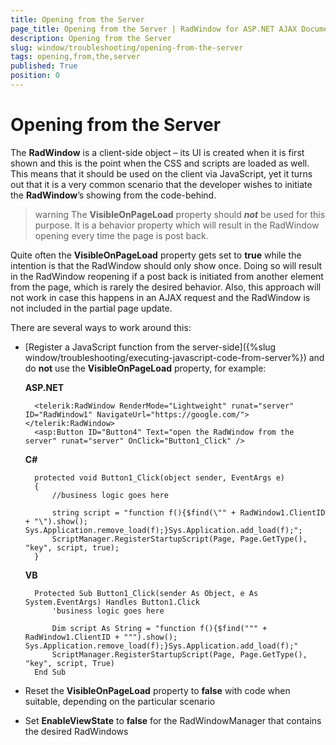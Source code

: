 ```yaml
---
title: Opening from the Server
page_title: Opening from the Server | RadWindow for ASP.NET AJAX Documentation
description: Opening from the Server
slug: window/troubleshooting/opening-from-the-server
tags: opening,from,the,server
published: True
position: 0
---
```


# Opening from the Server

The **RadWindow** is a client-side object – its UI is created when it is first shown and this is the point when the CSS and scripts are loaded as well. This means that it should be used on the client via JavaScript, yet it turns out that it is a very common scenario that the developer wishes to initiate the **RadWindow**’s showing from the code-behind.

>warning The **VisibleOnPageLoad** property should **_not_** be used for this purpose. It is a behavior property which will result in the RadWindow opening every time the page is post back.


Quite often the **VisibleOnPageLoad** property gets set to **true** while the intention is that the RadWindow should only show once. Doing so will result in the RadWindow reopening if a post back is initiated from another element from the page, which is rarely the desired behavior. Also, this approach will not work in case this happens in an AJAX request and the RadWindow is not included in the partial page update.

There are several ways to work around this:

* [Register a JavaScript function from the server-side]({%slug window/troubleshooting/executing-javascript-code-from-server%}) and do **not** use the **VisibleOnPageLoad** property, for example:

	**ASP.NET**

		<telerik:RadWindow RenderMode="Lightweight" runat="server" ID="RadWindow1" NavigateUrl="https://google.com/"></telerik:RadWindow>
		<asp:Button ID="Button4" Text="open the RadWindow from the server" runat="server" OnClick="Button1_Click" />


	**C#**

		protected void Button1_Click(object sender, EventArgs e)
		{
			//business logic goes here
		
			string script = "function f(){$find(\"" + RadWindow1.ClientID + "\").show(); Sys.Application.remove_load(f);}Sys.Application.add_load(f);";
			ScriptManager.RegisterStartupScript(Page, Page.GetType(), "key", script, true);
		}

	**VB**

		Protected Sub Button1_Click(sender As Object, e As System.EventArgs) Handles Button1.Click
			'business logic goes here
		
			Dim script As String = "function f(){$find(""" + RadWindow1.ClientID + """).show(); Sys.Application.remove_load(f);}Sys.Application.add_load(f);"
			ScriptManager.RegisterStartupScript(Page, Page.GetType(), "key", script, True)
		End Sub


* Reset the **VisibleOnPageLoad** property to **false** with code when suitable, depending on the particular scenario

* Set **EnableViewState** to **false** for the RadWindowManager that contains the desired RadWindows
